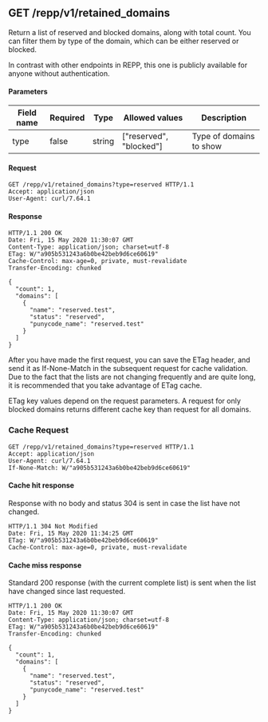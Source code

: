 ## GET /repp/v1/retained_domains

Return a list of reserved and blocked domains, along with total count. You can
filter them by type of the domain, which can be either reserved or blocked.

In contrast with other endpoints in REPP, this one is publicly available for
anyone without authentication.

#### Parameters

| Field name | Required |  Type   |     Allowed values      |        Description         |
| ---------- | -------- |  ----   |  --------------         |        -----------         |
|   type     |  false   | string  | ["reserved", "blocked"] | Type of domains to show    |


#### Request

```
GET /repp/v1/retained_domains?type=reserved HTTP/1.1
Accept: application/json
User-Agent: curl/7.64.1
```

#### Response

```
HTTP/1.1 200 OK
Date: Fri, 15 May 2020 11:30:07 GMT
Content-Type: application/json; charset=utf-8
ETag: W/"a905b531243a6b0be42beb9d6ce60619"
Cache-Control: max-age=0, private, must-revalidate
Transfer-Encoding: chunked

{
  "count": 1,
  "domains": [
    {
      "name": "reserved.test",
      "status": "reserved",
      "punycode_name": "reserved.test"
    }
  ]
}
```

After you have made the first request, you can save the ETag header, and
send it as If-None-Match in the subsequent request for cache validation.
Due to the fact that the lists are not changing frequently and are quite long,
it is recommended that you take advantage of ETag cache.

ETag key values depend on the request parameters. A request for only blocked
domains returns different cache key than request for all domains.

### Cache Request

```
GET /repp/v1/retained_domains?type=reserved HTTP/1.1
Accept: application/json
User-Agent: curl/7.64.1
If-None-Match: W/"a905b531243a6b0be42beb9d6ce60619"
```

#### Cache hit response

Response with no body and status 304 is sent in case the list have not changed.

```
HTTP/1.1 304 Not Modified
Date: Fri, 15 May 2020 11:34:25 GMT
ETag: W/"a905b531243a6b0be42beb9d6ce60619"
Cache-Control: max-age=0, private, must-revalidate
```

#### Cache miss response

Standard 200 response (with the current complete list) is sent when the list have changed since last requested.


```
HTTP/1.1 200 OK
Date: Fri, 15 May 2020 11:30:07 GMT
Content-Type: application/json; charset=utf-8
ETag: W/"a905b531243a6b0be42beb9d6ce60619"
Transfer-Encoding: chunked

{
  "count": 1,
  "domains": [
    {
      "name": "reserved.test",
      "status": "reserved",
      "punycode_name": "reserved.test"
    }
  ]
}
```
